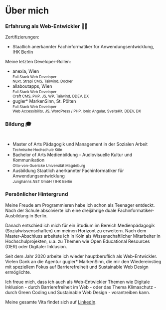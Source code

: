 # Über mich

<!--  <p style="text-align:justify;">My name is Matthias. I'm a web developer and hobby blogger. Certified as IT specialist for application development, I also hold bachelor's and master's degrees in media pedagogy and social sciences. My personal interest lies at the crossroads of green coding and social justice. I moved to the wonderful city of Vienna in 2020, now happy to travel via Klimaticket.</p> -->

<!-- I'm currently located in the wonderful city of Vienna, happy to travel via Klimaticket through Austria. Moved from Cologne, Germany to Vienna in 2020.-->

<h3>Erfahrung als Web-Entwickler 👨‍💻</h3>

Zertifizierungen:

 <ul>
    <li>
        Staatlich anerkannter Fachinformatiker für Anwendungsentwicklung, IHK Berlin
    </li>
</ul>

Meine letzten Developer-Rollen:

 <ul>
    <li>anexia, Wien<br>
    <small>Full Stack Web Developer<br>Nuxt, Strapi CMS, Tailwind, Docker</small>
    </li>
    <li>allaboutapps, Wien<br>
    <small>Full Stack Web Developer<br>Craft CMS, PHP, JS, WP, Tailwind, DDEV, DX</small>
    </li>
    <li>gugler* MarkenSinn, St. Pölten<br>
    <small>Full Stack Web Developer<br>Web Accessibility, JS, WordPress / PHP, Ionic Angular, SvelteKit, DDEV, DX</small></li>
 </ul>

<h3>Bildung 🎓</h3>

<ul style="margin-top:2.5rem;">
    <li>
      Master of Arts Pädagogik und Management in der Sozialen Arbeit<br><small>Technische Hochschule Köln</small>
    </li>
    <li>
   Bachelor of Arts Medienbildung - Audiovisuelle Kultur und Kommunikation<br> <small>Otto-von-Guericke Universität Magdeburg</small>
    </li>
    <li>
       Ausbildung Staatlich anerkannter Fachinformatiker für Anwendungsentwicklung<br>
       <small>Junghanns.NET GmbH / IHK Berlin</small>
    </li>

</ul>

<h3>Persönlicher Hintergrund</h3>

Meine Freude am Programmieren habe ich schon als Teenager entdeckt. Nach der Schule absolvierte ich eine dreijährige duale Fachinformatiker-Ausbildung in Berlin.

Danach entschied ich mich für ein Studium im Bereich Medienpädagogik (Sozialwissenschaften) um meinen Horizont zu erweitern. Nach dem Master-Abschluss arbeitete ich in Köln als Wissenschaftlicher Mitarbeiter in Hochschulprojekten, u.a. zu Themen wie Open Educational Resources (OER) oder Digitaler Inklusion.

Seit dem Jahr 2020 arbeite ich wieder hauptberuflich als Web-Entwickler. Vielen Dank an die Agentur gugler\* MarkenSinn, die mir den Wiedereinstieg mit speziellem Fokus auf Barrierefreiheit und Sustainable Web Design ermöglichte.

Ich freue mich, dass ich auch als Web-Entwickler Themen wie Digitale Inklusion - durch Barrierefreiheit im Web - oder das Thema Klimaschutz - durch Green Coding und Sustainable Web Design - vorantreiben kann.

<p>Meine gesamte Vita findet sich auf <a href="https://www.linkedin.com/in/mandrasch/">LinkedIn</a>.</p>

